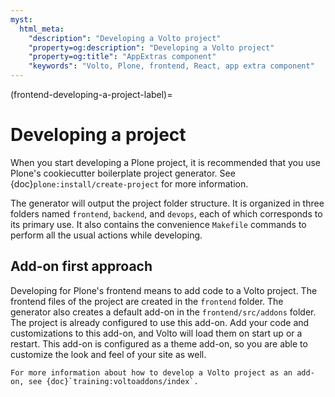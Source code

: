 ```yaml
---
myst:
  html_meta:
    "description": "Developing a Volto project"
    "property=og:description": "Developing a Volto project"
    "property=og:title": "AppExtras component"
    "keywords": "Volto, Plone, frontend, React, app extra component"
---
```


(frontend-developing-a-project-label)=

# Developing a project

When you start developing a Plone project, it is recommended that you use Plone's cookiecutter boilerplate project generator.
See {doc}`plone:install/create-project` for more information.

The generator will output the project folder structure.
It is organized in three folders named `frontend`, `backend`, and `devops`, each of which corresponds to its primary use.
It also contains the convenience `Makefile` commands to perform all the usual actions while developing.

## Add-on first approach

Developing for Plone's frontend means to add code to a Volto project.
The frontend files of the project are created in the `frontend` folder.
The generator also creates a default add-on in the `frontend/src/addons` folder.
The project is already configured to use this add-on.
Add your code and customizations to this add-on, and Volto will load them on start up or a restart.
This add-on is configured as a theme add-on, so you are able to customize the look and feel of your site as well.

```{seealso}
For more information about how to develop a Volto project as an add-on, see {doc}`training:voltoaddons/index`.
```
